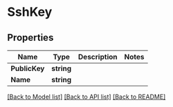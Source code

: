 # SshKey

## Properties

Name | Type | Description | Notes
------------ | ------------- | ------------- | -------------
**PublicKey** | **string** |  | 
**Name** | **string** |  | 

[[Back to Model list]](../README.md#documentation-for-models) [[Back to API list]](../README.md#documentation-for-api-endpoints) [[Back to README]](../README.md)


